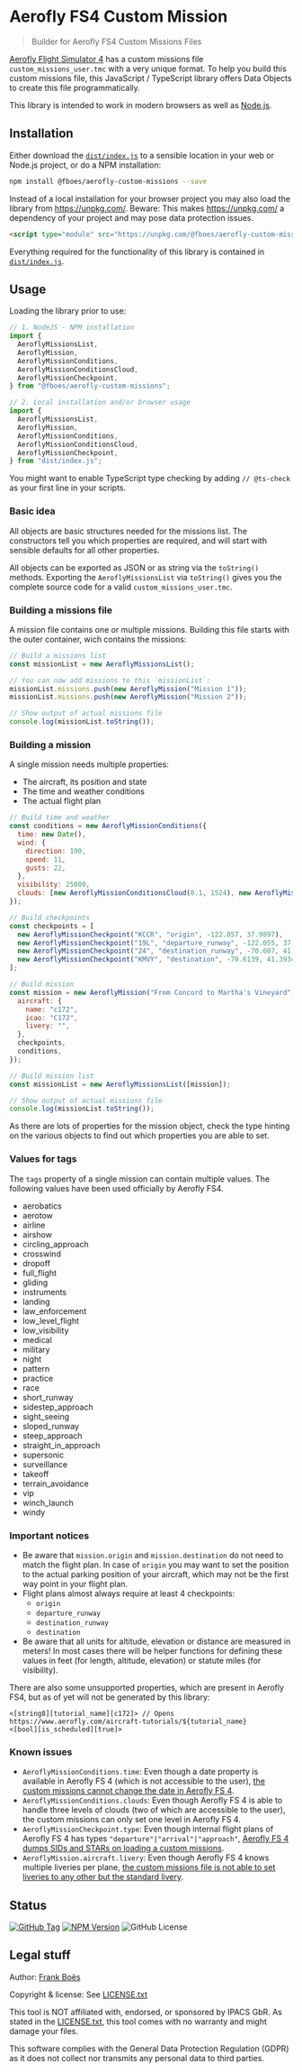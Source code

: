 # Aerofly FS4 Custom Mission

> Builder for Aerofly FS4 Custom Missions Files

[Aerofly Flight Simulator 4](https://www.aerofly.com/) has a custom missions file `custom_missions_user.tmc` with a very unique format. To help you build this custom missions file, this JavaScript / TypeScript library offers Data Objects to create this file programmatically.

This library is intended to work in modern browsers as well as [Node.js](https://nodejs.org/en).

## Installation

Either download the [`dist/index.js`](dist/index.js) to a sensible location in your web or Node.js project, or do a NPM installation:

```bash
npm install @fboes/aerofly-custom-missions --save
```

Instead of a local installation for your browser project you may also load the library from https://unpkg.com/. Beware: This makes https://unpkg.com/ a dependency of your project and may pose data protection issues.

```html
<script type="module" src="https://unpkg.com/@fboes/aerofly-custom-missions@latest/dist/index.js"></script>
```

Everything required for the functionality of this library is contained in [`dist/index.js`](dist/index.js).

## Usage

Loading the library prior to use:

```javascript
// 1. NodeJS - NPM installation
import {
  AeroflyMissionsList,
  AeroflyMission,
  AeroflyMissionConditions,
  AeroflyMissionConditionsCloud,
  AeroflyMissionCheckpoint,
} from "@fboes/aerofly-custom-missions";

// 2. Local installation and/or browser usage
import {
  AeroflyMissionsList,
  AeroflyMission,
  AeroflyMissionConditions,
  AeroflyMissionConditionsCloud,
  AeroflyMissionCheckpoint,
} from "dist/index.js";
```

You might want to enable TypeScript type checking by adding `// @ts-check` as your first line in your scripts.

### Basic idea

All objects are basic structures needed for the missions list. The constructors tell you which properties are required, and will start with sensible defaults for all other properties.

All objects can be exported as JSON or as string via the `toString()` methods. Exporting the `AeroflyMissionsList` via `toString()` gives you the complete source code for a valid `custom_missions_user.tmc`.

### Building a missions file

A mission file contains one or multiple missions. Building this file starts with the outer container, wich contains the missions:

```javascript
// Build a missions list
const missionList = new AeroflyMissionsList();

// You can now add missions to this `missionList`:
missionList.missions.push(new AeroflyMission("Mission 1"));
missionList.missions.push(new AeroflyMission("Mission 2"));

// Show output of actual missions file
console.log(missionList.toString());
```

### Building a mission

A single mission needs multiple properties:

- The aircraft, its position and state
- The time and weather conditions
- The actual flight plan

```javascript
// Build time and weather
const conditions = new AeroflyMissionConditions({
  time: new Date(),
  wind: {
    direction: 190,
    speed: 11,
    gusts: 22,
  },
  visibility: 25000,
  clouds: [new AeroflyMissionConditionsCloud(0.1, 1524), new AeroflyMissionConditionsCloud(0.2, 2286)],
});

// Build checkpoints
const checkpoints = [
  new AeroflyMissionCheckpoint("KCCR", "origin", -122.057, 37.9897),
  new AeroflyMissionCheckpoint("19L", "departure_runway", -122.055, 37.993),
  new AeroflyMissionCheckpoint("24", "destination_runway", -70.607, 41.399),
  new AeroflyMissionCheckpoint("KMVY", "destination", -70.6139, 41.3934),
];

// Build mission
const mission = new AeroflyMission("From Concord to Martha's Vineyard", {
  aircraft: {
    name: "c172",
    icao: "C172",
    livery: "",
  },
  checkpoints,
  conditions,
});

// Build mission list
const missionList = new AeroflyMissionsList([mission]);

// Show output of actual missions file
console.log(missionList.toString());
```

As there are lots of properties for the mission object, check the type hinting on the various objects to find out which properties you are able to set.

### Values for tags

The `tags` property of a single mission can contain multiple values. The following values have been used officially by Aerofly FS4.

- aerobatics
- aerotow
- airline
- airshow
- circling_approach
- crosswind
- dropoff
- full_flight
- gliding
- instruments
- landing
- law_enforcement
- low_level_flight
- low_visibility
- medical
- military
- night
- pattern
- practice
- race
- short_runway
- sidestep_approach
- sight_seeing
- sloped_runway
- steep_approach
- straight_in_approach
- supersonic
- surveillance
- takeoff
- terrain_avoidance
- vip
- winch_launch
- windy

### Important notices

- Be aware that `mission.origin` and `mission.destination` do not need to match the flight plan. In case of `origin` you may want to set the position to the actual parking position of your aircraft, which may not be the first way point in your flight plan.
- Flight plans almost always require at least 4 checkpoints:
  - `origin`
  - `departure_runway`
  - `destination_runway`
  - `destination`
- Be aware that all units for altitude, elevation or distance are measured in meters! In most cases there will be helper functions for defining these values in feet (for length, altitude, elevation) or statute miles (for visibility).

There are also some unsupported properties, which are present in Aerofly FS4, but as of yet will not be generated by this library:

```
<[string8][tutorial_name][c172]> // Opens https://www.aerofly.com/aircraft-tutorials/${tutorial_name}
<[bool][is_scheduled][true]>
```

### Known issues

- `AeroflyMissionConditions.time`: Even though a date property is available in Aerofly FS 4 (which is not accessible to the user), [the custom missions cannot change the date in Aerofly FS 4](https://www.aerofly.com/community/forum/index.php?thread/22487-more-settings-for-environment-conditions/&pageNo=1).
- `AeroflyMissionConditions.clouds`: Even though Aerofly FS 4 is able to handle three levels of clouds (two of which are accessible to the user), the custom missions can only set one level in Aerofly FS 4.
- `AeroflyMissionCheckpoint.type`: Even though internal flight plans of Aerofly FS 4 has types `"departure"|"arrival"|"approach"`, [Aerofly FS 4 dumps SIDs and STARs on loading a custom missions](https://www.aerofly.com/community/forum/index.php?thread/22156-flight-plans/).
- `AeroflyMission.aircraft.livery`: Even though Aerofly FS 4 knows multiple liveries per plane, [the custom missions file is not able to set liveries to any other but the standard livery](https://www.aerofly.com/community/forum/index.php?thread/19105-user-created-custom-missions/).

## Status

[![GitHub Tag](https://img.shields.io/github/v/tag/fboes/aerofly-custom-missions)](https://github.com/fboes/aerofly-custom-missions)
[![NPM Version](https://img.shields.io/npm/v/%40fboes%2Faerofly-custom-missions.svg)](https://www.npmjs.com/package/@fboes/aerofly-custom-missions)
![GitHub License](https://img.shields.io/github/license/fboes/aerofly-custom-missions)

## Legal stuff

Author: [Frank Boës](https://3960.org)

Copyright & license: See [LICENSE.txt](LICENSE.txt)

This tool is NOT affiliated with, endorsed, or sponsored by IPACS GbR. As stated in the [LICENSE.txt](LICENSE.txt), this tool comes with no warranty and might damage your files.

This software complies with the General Data Protection Regulation (GDPR) as it does not collect nor transmits any personal data to third parties.
